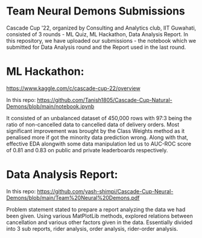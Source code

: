 # Team Neural Demons Submissions

Cascade Cup '22, organized by Consulting and Analytics club, IIT Guwahati, consisted of 3 rounds - ML Quiz, ML Hackathon, Data Analysis Report. In this repository, we have uploaded our submissions - the notebook which we submitted for Data Analysis round and the Report used in the last round.

# ML Hackathon:

https://www.kaggle.com/c/cascade-cup-22/overview

In this repo: https://github.com/Tanish1805/Cascade-Cup-Natural-Demons/blob/main/notebook.ipynb

It consisted of an unbalanced dataset of 450,000 rows with 97:3 being the ratio of non-cancelled data to cancelled data of delivery orders. Most significant improvement was brought by the Class Weights method as it penalised more if got the minority data prediction wrong. Along with that, effective EDA alongwith some data manipulation led us to AUC-ROC score of 0.81 and 0.83 on public and private leaderboards respectively.

# Data Analysis Report:

In this repo: https://github.com/yash-shimpi/Cascade-Cup-Neural-Demons/blob/main/Team%20Neural%20Demons.pdf

Problem statement stated to prepare a report analyzing the data we had been given. Using various MatPlotLib methods, explored relations between cancellation and various other factors given in the data. Essentially divided into 3 sub reports, rider analysis, order analysis, rider-order analysis.
